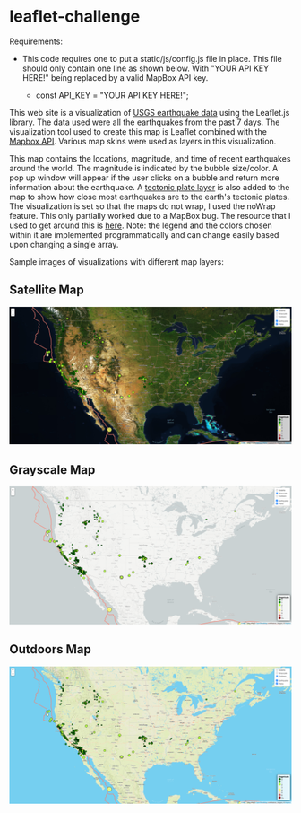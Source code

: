 # leaflet-challenge

Requirements:

* This code requires one to put a static/js/config.js file in place. This file should only contain one line as shown below. With "YOUR API KEY HERE!" being replaced by a valid MapBox API key.

  * const API_KEY = "YOUR API KEY HERE!";

This web site is a visualization of [USGS earthquake data](https://earthquake.usgs.gov/earthquakes/feed/v1.0/geojson.php) using the Leaflet.js library. The data used were all the earthquakes from the past 7 days. The visualization tool used to create this map is Leaflet combined with the [Mapbox API](https://www.mapbox.com/). Various map skins were used as  layers in this visualization.

This map contains the locations, magnitude, and time of recent earthquakes around the world. The magnitude is indicated by the bubble size/color. A pop up window will appear if the user clicks on a bubble and return more information about the earthquake. A [tectonic plate layer](https://github.com/fraxen/tectonicplates) is also added to the map to show how close most earthquakes are to the earth's tectonic plates. The visualization is set so that the maps do not wrap, I used the noWrap feature. This only partially worked due to a MapBox bug. The resource that I used to get around this is [here](https://stackoverflow.com/questions/47477956/nowrap-option-on-tilelayer-is-only-partially-working). Note: the legend and the colors chosen within it are implemented programmatically and can change easily based upon changing a single array.

Sample images of visualizations with different map layers:

## Satellite Map

![satellite-map](img/2021-02-05_17_33_16-Geo_JSON_Leaflet_Challenge.png)

## Grayscale Map

![grayscale-map](img/2021-02-05_17_34_58-Geo_JSON_Leaflet_Challenge.png)

## Outdoors Map

![outdoors-map](img/2021-02-05_17_35_40-Geo_JSON_Leaflet_Challenge.png)
